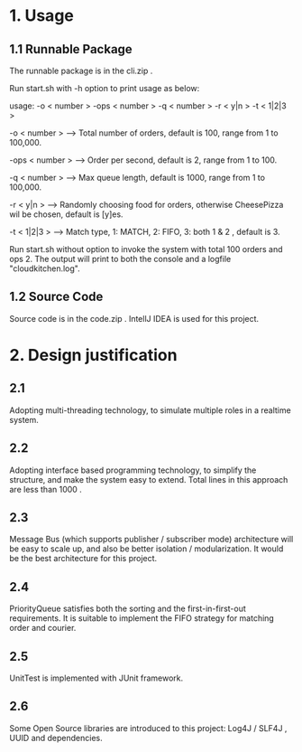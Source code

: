 # 1. Usage


## 1.1 Runnable Package

The runnable package is in the cli.zip . 

Run start.sh with -h option to print usage as below:

usage: -o < number > -ops < number > -q < number > -r < y|n > -t < 1|2|3 >

  -o < number >   --> Total number of orders, default is 100, range from 1 to 100,000.

  -ops < number > --> Order per second, default is 2, range from 1 to 100.

  -q < number >   --> Max queue length, default is 1000, range from 1 to 100,000.

  -r < y|n >      --> Randomly choosing food for orders, otherwise CheesePizza wil be chosen, default is [y]es.

  -t < 1|2|3 >    --> Match type, 1: MATCH, 2: FIFO, 3: both 1 & 2 , default is 3.
  
Run start.sh without option to invoke the system with total 100 orders and ops 2. The output will print to both the console and a logfile "cloudkitchen.log".


## 1.2 Source Code

Source code is in the code.zip . IntellJ IDEA is used for this project.


# 2. Design justification


## 2.1 
  
  Adopting multi-threading technology, to simulate multiple roles in a realtime system.
  

## 2.2 
  
  Adopting interface based programming technology, to simplify the structure, and make the system easy to extend. Total lines in this approach are less than 1000 .

  
## 2.3 
  
  Message Bus (which supports publisher / subscriber mode) architecture will be easy to scale up, and also be better isolation / modularization. It would be the best architecture for this project.

  
## 2.4 
  
  PriorityQueue satisfies both the sorting and the first-in-first-out requirements. It is suitable to implement the FIFO strategy for matching order and courier.

  
## 2.5 
  
  UnitTest is implemented with JUnit framework.

  
## 2.6 
  
  Some Open Source libraries are introduced to this project: Log4J / SLF4J , UUID and dependencies.
  
  
